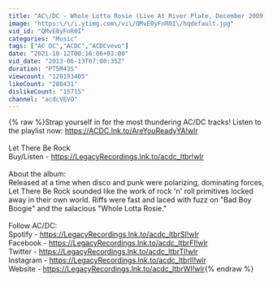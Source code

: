 ```yaml
---
title: "AC\/DC - Whole Lotta Rosie (Live At River Plate, December 2009)"
image: "https:\/\/i.ytimg.com\/vi\/QMvE0yFnR0I\/hqdefault.jpg"
vid_id: "QMvE0yFnR0I"
categories: "Music"
tags: ["AC DC","ACDC","ACDCvevo"]
date: "2021-10-12T00:16:06+03:00"
vid_date: "2013-06-13T07:00:35Z"
duration: "PT5M43S"
viewcount: "120193405"
likeCount: "280431"
dislikeCount: "15715"
channel: "acdcVEVO"
---
```

{% raw %}Strap yourself in for the most thundering AC/DC tracks! Listen to the playlist now: <a rel="nofollow" target="blank" href="https://ACDC.lnk.to/AreYouReadyYA!wlr">https://ACDC.lnk.to/AreYouReadyYA!wlr</a><br /><br />Let There Be Rock<br />Buy/Listen - <a rel="nofollow" target="blank" href="https://LegacyRecordings.lnk.to/acdc_ltbr!wlr">https://LegacyRecordings.lnk.to/acdc_ltbr!wlr</a><br /><br />About the album:<br />Released at a time when disco and punk were polarizing, dominating forces, Let There Be Rock sounded like the work of rock 'n' roll primitives locked away in their own world. Riffs were fast and laced with fuzz on &quot;Bad Boy Boogie&quot; and the salacious &quot;Whole Lotta Rosie.&quot;<br /><br />Follow AC/DC:<br />Spotify - <a rel="nofollow" target="blank" href="https://LegacyRecordings.lnk.to/acdc_ltbrSI!wlr">https://LegacyRecordings.lnk.to/acdc_ltbrSI!wlr</a><br />Facebook - <a rel="nofollow" target="blank" href="https://LegacyRecordings.lnk.to/acdc_ltbrFI!wlr">https://LegacyRecordings.lnk.to/acdc_ltbrFI!wlr</a><br />Twitter - <a rel="nofollow" target="blank" href="https://LegacyRecordings.lnk.to/acdc_ltbrTI!wlr">https://LegacyRecordings.lnk.to/acdc_ltbrTI!wlr</a><br />Instagram - <a rel="nofollow" target="blank" href="https://LegacyRecordings.lnk.to/acdc_ltbrII!wlr">https://LegacyRecordings.lnk.to/acdc_ltbrII!wlr</a><br />Website - <a rel="nofollow" target="blank" href="https://LegacyRecordings.lnk.to/acdc_ltbrWI!wlr">https://LegacyRecordings.lnk.to/acdc_ltbrWI!wlr</a>{% endraw %}
